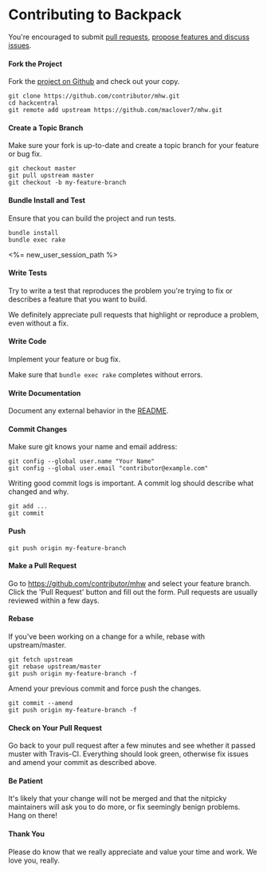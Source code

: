 Contributing to Backpack
=====================

You're encouraged to submit [pull requests](https://github.com/maclover7/mhw/pulls), [propose features and discuss issues](https://github.com/maclover7/mhw/issues).

#### Fork the Project

Fork the [project on Github](https://github.com/maclover7/mhw) and check out your copy.

```
git clone https://github.com/contributor/mhw.git
cd hackcentral
git remote add upstream https://github.com/maclover7/mhw.git
```

#### Create a Topic Branch

Make sure your fork is up-to-date and create a topic branch for your feature or bug fix.

```
git checkout master
git pull upstream master
git checkout -b my-feature-branch
```

#### Bundle Install and Test

Ensure that you can build the project and run tests.

```
bundle install
bundle exec rake
```
<%= new_user_session_path %>

#### Write Tests

Try to write a test that reproduces the problem you're trying to fix or describes a feature that you want to build.

We definitely appreciate pull requests that highlight or reproduce a problem, even without a fix.

#### Write Code

Implement your feature or bug fix.

Make sure that `bundle exec rake` completes without errors.

#### Write Documentation

Document any external behavior in the [README](README.md).

#### Commit Changes

Make sure git knows your name and email address:

```
git config --global user.name "Your Name"
git config --global user.email "contributor@example.com"
```

Writing good commit logs is important. A commit log should describe what changed and why.

```
git add ...
git commit
```

#### Push

```
git push origin my-feature-branch
```

#### Make a Pull Request

Go to https://github.com/contributor/mhw and select your feature branch. Click the 'Pull Request' button and fill out the form. Pull requests are usually reviewed within a few days.

#### Rebase

If you've been working on a change for a while, rebase with upstream/master.

```
git fetch upstream
git rebase upstream/master
git push origin my-feature-branch -f
```

Amend your previous commit and force push the changes.

```
git commit --amend
git push origin my-feature-branch -f
```

#### Check on Your Pull Request

Go back to your pull request after a few minutes and see whether it passed muster with Travis-CI. Everything should look green, otherwise fix issues and amend your commit as described above.

#### Be Patient

It's likely that your change will not be merged and that the nitpicky maintainers will ask you to do more, or fix seemingly benign problems. Hang on there!

#### Thank You

Please do know that we really appreciate and value your time and work. We love you, really.
